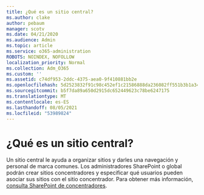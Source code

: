 ```yaml
---
title: ¿Qué es un sitio central?
ms.author: clake
author: pebaum
manager: scotv
ms.date: 04/21/2020
ms.audience: Admin
ms.topic: article
ms.service: o365-administration
ROBOTS: NOINDEX, NOFOLLOW
localization_priority: Normal
ms.collection: Adm_O365
ms.custom: ''
ms.assetid: c74df953-2ddc-4375-aea0-9f410881bb2e
ms.openlocfilehash: 5d2523832f91c98c452ef1c21586888da236082ff551b3b1a349757b48f6e99d
ms.sourcegitcommit: b5f7da89a650d2915dc652449623c78be6247175
ms.translationtype: MT
ms.contentlocale: es-ES
ms.lasthandoff: 08/05/2021
ms.locfileid: "53989824"
---
```

# <a name="whats-a-hub-site"></a>¿Qué es un sitio central?

Un sitio central le ayuda a organizar sitios y darles una navegación y personal de marca comunes. Los administradores SharePoint o global podrán crear sitios concentradores y especificar qué usuarios pueden asociar sus sitios con el sitio concentrador. Para obtener más información, [consulta SharePoint de concentradores](https://go.microsoft.com/fwlink/?linkid=869388).
  